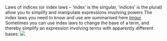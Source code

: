 Laws of indices (or index laws – ‘index’ is the singular, ‘indices’ is the plural) allow you to simplify and manipulate expressions involving powers
The index laws you need to know and use are summarised here
[Imgur](https://i.imgur.com/951ewXr.png)
Sometimes you can use index laws to change the base of a term, and thereby simplify an expression involving terms with apparently different bases:
 ![](https://i.imgur.com/CSVRarI.png)
